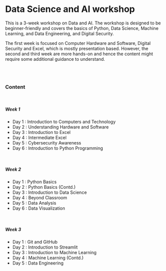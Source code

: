 # Data Science and AI workshop

This is a 3-week workshop on Data and AI. The workshop is designed to be beginner-friendly and covers the basics of Python, Data Science, Machine Learning, and Data Engineering, and Digital Security.

The first week is focused on Computer Hardware and Software, Digital Security and Excel, which is mostly presentation based. However, the second and third week are more hands-on and hence the content might require some additional guidance to understand.

<br/><br/>

### Content
<br/>

##### Week 1
- Day 1 : Introduction to Computers and Technology
- Day 2 : Understanding Hardware and Software
- Day 3 : Introduction to Excel 
- Day 4 : Intermediate Excel
- Day 5 : Cybersecurity Awareness
- Day 6 : Introduction to Python Programming
<br/>

##### Week 2
- Day 1 : Python Basics
- Day 2 : Python Basics (Contd.)
- Day 3 : Introduction to Data Science
- Day 4 : Beyond Classroom 
- Day 5 : Data Analysis
- Day 6 : Data Visualization
<br/>

##### Week 3
- Day 1 : Git and GitHub
- Day 2 : Introduction to Streamlit
- Day 3 : Introduction to Machine Learning
- Day 4 : Machine Learning (Contd.)
- Day 5 : Data Engineering